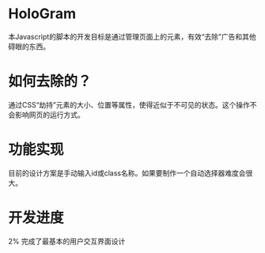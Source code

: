 # HoloGram
本Javascript的脚本的开发目标是通过管理页面上的元素，有效“去除”广告和其他碍眼的东西。
# 如何去除的？
通过CSS“劫持”元素的大小、位置等属性，使得近似于不可见的状态。这个操作不会影响网页的运行方式。
# 功能实现
目前的设计方案是手动输入id或class名称。如果要制作一个自动选择器难度会很大。
# 开发进度
2%
完成了最基本的用户交互界面设计
